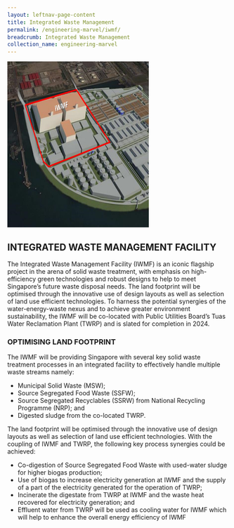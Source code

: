 ```yaml
---
layout: leftnav-page-content
title: Integrated Waste Management
permalink: /engineering-marvel/iwmf/
breadcrumb: Integrated Waste Management
collection_name: engineering-marvel
---
```


<img src="/images/waste%20not.jpg" alt="Waste Not" style="width:322px;height:378px;">

## INTEGRATED WASTE MANAGEMENT FACILITY
The Integrated Waste Management Facility (IWMF) is an iconic flagship project in the arena of solid waste treatment, with emphasis on high-efficiency green technologies and robust designs to help to meet Singapore’s future waste disposal needs. The land footprint will be optimised through the innovative use of design layouts as well as selection of land use efficient technologies. To harness the potential synergies of the water-energy-waste nexus and to achieve greater environment sustainability, the IWMF will be co-located with Public Utilities Board’s Tuas Water Reclamation Plant (TWRP) and is slated for completion in 2024.

### OPTIMISING LAND FOOTPRINT
The IWMF will be providing Singapore with several key solid waste treatment processes in an integrated facility to effectively handle multiple waste streams namely:

- Municipal Solid Waste (MSW);
- Source Segregated Food Waste (SSFW);
- Source Segregated Recyclables (SSRW) from National Recycling Programme (NRP); and
- Digested sludge from the co-located TWRP.

The land footprint will be optimised through the innovative use of design layouts as well as selection of land use efficient technologies. With the coupling of IWMF and TWRP, the following key process synergies could be achieved:

- Co-digestion of Source Segregated Food Waste with used-water sludge for higher biogas production;
- Use of biogas to increase electricity generation at IWMF and the supply of a part of the electricity generated for the operation   of TWRP;
- Incinerate the digestate from TWRP at IWMF and the waste heat recovered for electricity generation; and
- Effluent water from TWRP will be used as cooling water for IWMF which will help to enhance the overall energy efficiency of IWMF
